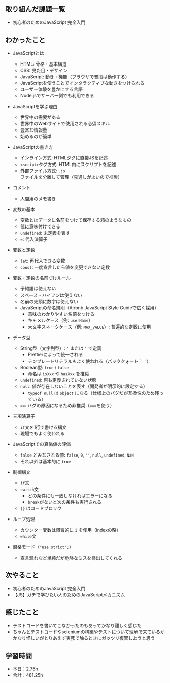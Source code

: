 ## 取り組んだ課題一覧
- 初心者のためのJavaScript 完全入門

## わかったこと
- JavaScriptとは  
  - HTML: 骨格・基本構造  
  - CSS: 見た目・デザイン  
  - JavaScript: 動き・機能（ブラウザで普段は動作する）  
  - JavaScriptを使うことでインタラクティブな動きをつけられる  
  - ユーザー体験を豊かにする言語  
  - Node.jsでサーバー側でも利用できる  

- JavaScriptを学ぶ理由  
  - 世界中の需要がある  
  - 世界中のWebサイトで使用される必須スキル  
  - 豊富な情報量  
  - 始めるのが簡単  

- JavaScriptの書き方  
  - インライン方式: HTMLタグに直接JSを記述  
  - `<script>`タグ方式: HTML内にスクリプトを記述  
  - 外部ファイル方式: `.js`ファイルを分離して管理（見通しがよいので推奨）  

- コメント  
  - 人間用のメモ書き  

- 変数の基本  
  - 変数とはデータに名前をつけて保存する箱のようなもの  
  - 値に意味付けできる  
  - `undefined`: 未定義を表す  
  - `=`: 代入演算子  

- 変数と定数  
  - `let`: 再代入できる変数  
  - `const`: 一度宣言したら値を変更できない定数  

- 変数・定数の名前づけルール  
  - 予約語は使えない  
  - スペース・ハイフンは使えない  
  - 名前の先頭に数字は使えない  
  - JavaScriptの命名規則（Airbnb JavaScript Style Guideで広く採用）  
    - 意味のわかりやすい名前をつける  
    - キャメルケース（例: `userName`）  
    - 大文字スネークケース（例: `MAX_VALUE`）: 普遍的な定数に使用  

- データ型  
  - String型（文字列型）: `'` または `"` で定義  
    - Prettierによって統一される  
    - テンプレートリテラルもよく使われる（バッククォート `` ` ` ``）  
  - Boolean型: `true` / `false`  
    - 命名は `isXxx` や `hasXxx` を推奨  
  - `undefined`: 何も定義されていない状態  
  - `null`: 値が存在しないことを表す（開発者が明示的に設定する）  
    - `typeof null` は `object` になる（仕様上のバグだが互換性のため残っている）  
  - `==`: バグの原因になるため非推奨（`===`を使う）  

- 三項演算子  
  - `if`文を1行で書ける構文  
  - 現場でもよく使われる  

- JavaScriptでの真偽値の評価  
  - `false` とみなされる値: `false`, `0`, `''`, `null`, `undefined`, `NaN`  
  - それ以外は基本的に `true`  

- 制御構文  
  - `if`文  
  - `switch`文  
    - どの条件にも一致しなければエラーになる  
    - `break`がないと次の条件も実行される  
  - `{}` はコードブロック  

- ループ処理  
  - カウンター変数は慣習的に `i` を使用（indexの略）  
  - `while`文  

- 厳格モード（`"use strict";`）  
  - 宣言漏れなど単純だが危険なミスを検出してくれる  



## 次やること
- 初心者のためのJavaScript 完全入門
- 【JS】ガチで学びたい人のためのJavaScriptメカニズム
 

## 感じたこと    
- テストコードを書いてこなかったのもあってかなり難しく感じた
- ちゃんとテストコードやseleniumの構築やテストについて理解で来ているかかなり怪しいがとりあえず実務で触るときにガッツリ復習しようと思う                                                                                                                                                                                                                                                                                                                                                                                                                                                                                                                                                                                                                                                                            
                                                                                             
                                    
## 学習時間
- 本日：2.75h
- 合計：481.25h
